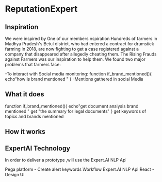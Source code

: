 # ReputationExpert

<h2>Inspiration</h2>

We were inspired by One of our members
nspiration
Hundreds of farmers in Madhya Pradesh's Betul district, who had entered a contract for drumstick farming in 2018, are now fighting to get a case registered against a company that disappeared after allegedly cheating them. The Rising Frauds against Farmers was our inspiration to help them. We found two major problems that farmers face:

-To interact with Social media monitoring:
function if_brand_mentioned(){
 echo"how is brand mentioned "
}
-Mentions gathered in social Media 

<h2>What it does</h2>
function if_brand_mentioned(){
 echo"get document analysis brand mentioned "
 get "the summary for legal documents"
}
 get keywords of topics  and brands mentioned  
 
 <h2>How it works </h2>
 
  <h2>ExpertAI Technology</h2>
In order to deliver a prototype ,will use the Expert.AI NLP Api

Pega platform - Create alert keywords Workflow 
Expert.AI NLP Api 
React -Design UI
